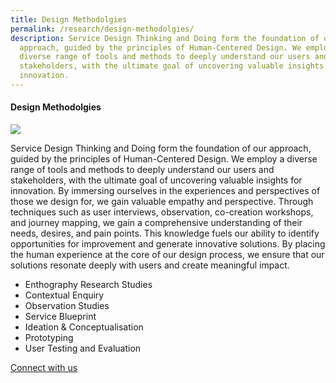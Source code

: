 ```yaml
---
title: Design Methodolgies
permalink: /research/design-methodolgies/
description: Service Design Thinking and Doing form the foundation of our
  approach, guided by the principles of Human-Centered Design. We employ a
  diverse range of tools and methods to deeply understand our users and
  stakeholders, with the ultimate goal of uncovering valuable insights for
  innovation.
---
```

#### **Design Methodolgies**

![](/images/Research/research_methodolgies.jpg)

Service Design Thinking and Doing form the foundation of our approach, guided by the principles of Human-Centered Design. We employ a diverse range of tools and methods to deeply understand our users and stakeholders, with the ultimate goal of uncovering valuable insights for innovation. By immersing ourselves in the experiences and perspectives of those we design for, we gain valuable empathy and perspective. Through techniques such as user interviews, observation, co-creation workshops, and journey mapping, we gain a comprehensive understanding of their needs, desires, and pain points. This knowledge fuels our ability to identify opportunities for improvement and generate innovative solutions. By placing the human experience at the core of our design process, we ensure that our solutions resonate deeply with users and create meaningful impact. 


* Enthography Research Studies 
* Contextual Enquiry 
* Observation Studies 
* Service Blueprint 
* Ideation &amp; Conceptualisation 
* Prototyping 
* User Testing and Evaluation 

<a target="_blank" href="/contact-us/">Connect with us</a>